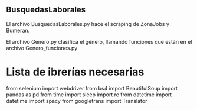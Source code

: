 ## BusquedasLaborales
El archivo BusquedasLaborales.py hace el scraping de ZonaJobs y Bumeran.

El archivo Genero.py clasifica el género, llamando funciones que están en el archivo Genero_funciones.py





# Lista de ibrerías necesarias
from selenium import webdriver
from bs4 import BeautifulSoup
import pandas as pd
from time import sleep
import re
from datetime import datetime
import spacy
from googletrans import Translator
